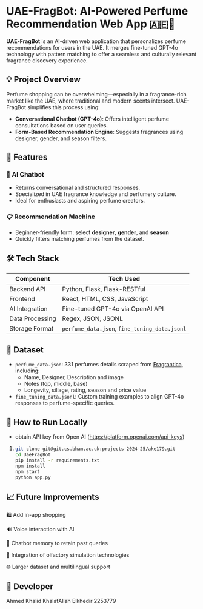 # UAE-FragBot: AI-Powered Perfume Recommendation Web App 🇦🇪🌸

**UAE-FragBot** is an AI-driven web application that personalizes perfume recommendations for users in the UAE. It merges fine-tuned GPT-4o technology with pattern matching to offer a seamless and culturally relevant fragrance discovery experience.

## 💡 Project Overview

Perfume shopping can be overwhelming—especially in a fragrance-rich market like the UAE, where traditional and modern scents intersect. UAE-FragBot simplifies this process using:

- **Conversational Chatbot (GPT-4o)**: Offers intelligent perfume consultations based on user queries.
- **Form-Based Recommendation Engine**: Suggests fragrances using designer, gender, and season filters.
## 🚀 Features

### 🧠 AI Chatbot
 
- Returns conversational and structured responses.
- Specialized in UAE fragrance knowledge and perfumery culture.
- Ideal for enthusiasts and aspiring perfume creators.

### 📋 Recommendation Machine
- Beginner-friendly form: select **designer**, **gender**, and **season**
- Quickly filters matching perfumes from the dataset.


 
## 🛠️ Tech Stack

| Component         | Tech Used                                  |
|------------------|--------------------------------------------|
| Backend API      | Python, Flask, Flask-RESTful               |
| Frontend         | React, HTML, CSS, JavaScript               |
| AI Integration   | Fine-tuned GPT-4o via OpenAI API           |
| Data Processing  | Regex, JSON, JSONL                         |
| Storage Format   | `perfume_data.json`, `fine_tuning_data.jsonl` |

## 📂 Dataset

- `perfume_data.json`: 331 perfumes details scraped from [Fragrantica](https://www.fragrantica.com), including:
  - Name, Designer, Description and image
  - Notes (top, middle, base)
  - Longevity, sillage, rating, season and price value  
- `fine_tuning_data.jsonl`: Custom training examples to align GPT-4o responses to perfume-specific queries.

 

## 🧪 How to Run Locally
- obtain API key from Open AI (https://platform.openai.com/api-keys)
1.  
   ```bash
   git clone git@git.cs.bham.ac.uk:projects-2024-25/ake179.git
   cd UaeFragBot 
   pip install -r requirements.txt
   npm install
   npm start 
   python app.py

## 📈 Future Improvements
🛍️ Add in-app shopping  

🔊 Voice interaction with AI

💬 Chatbot memory to retain past queries

🧠 Integration of olfactory simulation technologies 

🌐 Larger dataset and multilingual support
   
## 🙋 Developer 
Ahmed Khalid KhalafAllah Elkhedir 2253779

 
 